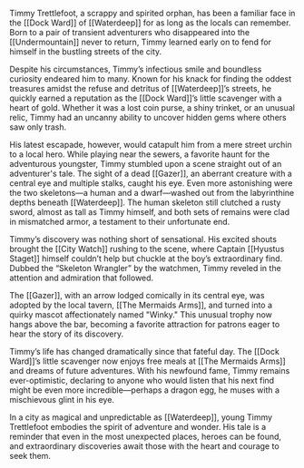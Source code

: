 Timmy Trettlefoot, a scrappy and spirited orphan, has been a familiar face in the [[Dock Ward]] of [[Waterdeep]] for as long as the locals can remember. Born to a pair of transient adventurers who disappeared into the [[Undermountain]] never to return, Timmy learned early on to fend for himself in the bustling streets of the city.

Despite his circumstances, Timmy’s infectious smile and boundless curiosity endeared him to many. Known for his knack for finding the oddest treasures amidst the refuse and detritus of [[Waterdeep]]’s streets, he quickly earned a reputation as the [[Dock Ward]]’s little scavenger with a heart of gold. Whether it was a lost coin purse, a shiny trinket, or an unusual relic, Timmy had an uncanny ability to uncover hidden gems where others saw only trash.

His latest escapade, however, would catapult him from a mere street urchin to a local hero. While playing near the sewers, a favorite haunt for the adventurous youngster, Timmy stumbled upon a scene straight out of an adventurer's tale. The sight of a dead [[Gazer]], an aberrant creature with a central eye and multiple stalks, caught his eye. Even more astonishing were the two skeletons—a human and a dwarf—washed out from the labyrinthine depths beneath [[Waterdeep]]. The human skeleton still clutched a rusty sword, almost as tall as Timmy himself, and both sets of remains were clad in mismatched armor, a testament to their unfortunate end.

Timmy’s discovery was nothing short of sensational. His excited shouts brought the [[City Watch]] rushing to the scene, where Captain [[Hyustus Staget]] himself couldn’t help but chuckle at the boy’s extraordinary find. Dubbed the “Skeleton Wrangler” by the watchmen, Timmy reveled in the attention and admiration that followed.

The [[Gazer]], with an arrow lodged comically in its central eye, was adopted by the local tavern, [[The Mermaids Arms]], and turned into a quirky mascot affectionately named "Winky." This unusual trophy now hangs above the bar, becoming a favorite attraction for patrons eager to hear the story of its discovery.

Timmy’s life has changed dramatically since that fateful day. The [[Dock Ward]]’s little scavenger now enjoys free meals at [[The Mermaids Arms]] and dreams of future adventures. With his newfound fame, Timmy remains ever-optimistic, declaring to anyone who would listen that his next find might be even more incredible—perhaps a dragon egg, he muses with a mischievous glint in his eye.

In a city as magical and unpredictable as [[Waterdeep]], young Timmy Trettlefoot embodies the spirit of adventure and wonder. His tale is a reminder that even in the most unexpected places, heroes can be found, and extraordinary discoveries await those with the heart and courage to seek them.